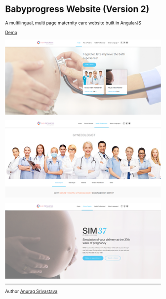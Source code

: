 # Babyprogress Website (Version 2)

A multilingual, multi page maternity care website built in AngularJS

[Demo](https://envisagecyberart.in/projects/websites/babyprogress-v2/)

![Screenshot1](Screenshot-1.png?raw=true)

![Screenshot2](Screenshot-2.png?raw=true)

![Screenshot3](Screenshot-3.png?raw=true)
___
Author [Anurag Srivastava](http://www.envisagecyberart.in)